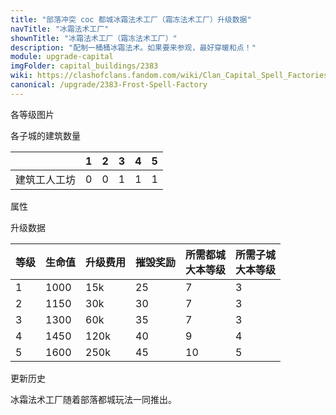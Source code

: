 ```yaml
---
title: "部落冲突 coc 都城冰霜法术工厂（霜冻法术工厂）升级数据"
navTitle: "冰霜法术工厂"
shownTitle: "冰霜法术工厂（霜冻法术工厂）"
description: "配制一桶桶冰霜法术。如果要来参观，最好穿暖和点！"
module: upgrade-capital
imgFolder: capital_buildings/2383
wiki: https://clashofclans.fandom.com/wiki/Clan_Capital_Spell_Factories#Frost_Spell_Factory
canonical: /upgrade/2383-Frost-Spell-Factory
---
```


<UnitInfo :folder="$frontmatter.imgFolder" imgSrc="Frost_Spell_Factory5.png" :imgAlt="$frontmatter.navTitle"
    :description="$frontmatter.description"
    :isSmallImg="true" />

<SmallTitle>各等级图片</SmallTitle>

<Panel>
    <UnitImgGroup :folder="$frontmatter.imgFolder">
        <UnitImg imgTitle="废墟" imgSrc="Spell_Factory_Ruin.png" />
        <UnitImg imgTitle="1 级" imgSrc="Frost_Spell_Factory1.png" />
        <UnitImg imgTitle="2 级" imgSrc="Frost_Spell_Factory2.png" />
        <UnitImg imgTitle="3 级" imgSrc="Frost_Spell_Factory3.png" />
        <UnitImg imgTitle="4 级" imgSrc="Frost_Spell_Factory4.png" />
        <UnitImg imgTitle="5 级" imgSrc="Frost_Spell_Factory5.png" />
    </UnitImgGroup>
</Panel>

<SmallTitle>各子城的建筑数量</SmallTitle>

<DistrictTable>

|             |   1   |   2   |   3   |   4   |   5   |
|     ---     |  ---  |  ---  |  ---  |  ---  |  ---  |
| 建筑工人工坊 |   0   |   0   |   1   |   1   |   1   |

</DistrictTable>

<SmallTitle>属性</SmallTitle>

<UnitProperties>
    <UnitProperty pKey="占地面积" pValue="3×3" />
    <UnitProperty pKey="判定面积" pValue="2×2" />
    <UnitProperty pKey="可配置的法术" pValue="<a href='/upgrade/2103-Frost-Spell'>冰霜法术</a>" />
</UnitProperties>

<SmallTitle>升级数据</SmallTitle>

<script setup>
const tableExtraInfo = [
    {
        "column": 2,
        "type": "cost",
        "icon": "Gold3",
        "noGoldPass": true
    },
    {
        "column": 3,
        "type": "number",
        "icon": "Gold3",
        "noGoldPass": true
    }
];
</script>

<UnitTable :tableExtraInfo="tableExtraInfo">

| 等级 | 生命值 | 升级费用 | 摧毁奖励 |所需都城<br>大本等级|所需子城<br>大本等级|
| ---- |   --- |    ---  |   ---    |        ---       |        ---        |
|   1  |  1000 |    15k  |    25    |         7        |         3         |
|   2  |  1150 |    30k  |    30    |         7        |         3         |
|   3  |  1300 |    60k  |    35    |         7        |         3         |
|   4  |  1450 |   120k  |    40    |         9        |         4         |
|   5  |  1600 |   250k  |    45    |        10        |         5         |
</UnitTable>

<SmallTitle>更新历史</SmallTitle>

<Timeline>
    <TimelineItem date="2022/05/02">
        <TimelineRow>冰霜法术工厂随着部落都城玩法一同推出。</TimelineRow>
    </TimelineItem>
    <TimelineItem :historyBottom="true" />
</Timeline>